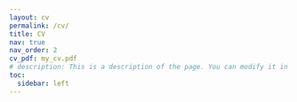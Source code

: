 ```yaml
---
layout: cv
permalink: /cv/
title: CV
nav: true
nav_order: 2
cv_pdf: my_cv.pdf
# description: This is a description of the page. You can modify it in 'pages/_cv.md'. You can also change or remove the top pdf download button.
toc:
  sidebar: left
---
```

